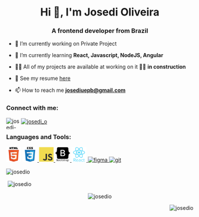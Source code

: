 <h1 align="center">Hi 👋, I'm Josedi Oliveira</h1>
<h3 align="center">A frontend developer from Brazil</h3>

- 🔭 I’m currently working on Private Project

- 🌱 I’m currently learning **React, Javascript, NodeJS, Angular**

- 👨‍💻 All of my projects are available at working on it :factory_worker: **in construction**

- 📄 See my resume [here](https://docs.google.com/document/d/1LE61l07sbzCovYGOcucQ9rFFhvK4k4Sxt5jVaJ-Lk1Y/ )

- 📫 How to reach me **josediuepb@gmail.com**

<h3 align="left">Connect with me:</h3>
<p align="left">
<a href="https://linkedin.com/in/josedi-oliveira-9663651a3" target="blank">
<img align="left" src="https://raw.githubusercontent.com/rahuldkjain/github-profile-readme-generator/master/src/images/icons/Social/linked-in-alt.svg" alt="josedi-oliveira-9663651a3" height="30" width="40" /></a>
<a href="https://instagram.com/josedi_o" target="blank">
<img align="center" src="https://raw.githubusercontent.com/rahuldkjain/github-profile-readme-generator/master/src/images/icons/Social/instagram.svg" alt="josedi_o" height="30" width="40" /></a>
</p>

<h3 align="left">Languages and Tools:</h3>
<p> 
<a href="https://www.w3.org/html/" target="_blank" rel="noreferrer"> <img src="https://raw.githubusercontent.com/devicons/devicon/master/icons/html5/html5-original-wordmark.svg" alt="html5" width="40" height="40"/></a>
<a href="https://www.w3schools.com/css/" target="_blank" rel="noreferrer"> <img src="https://raw.githubusercontent.com/devicons/devicon/master/icons/css3/css3-original-wordmark.svg" alt="css3" width="40" height="40"/>
<a href="https://developer.mozilla.org/en-US/docs/Web/JavaScript" target="_blank" rel="noreferrer"> <img src="https://raw.githubusercontent.com/devicons/devicon/master/icons/javascript/javascript-original.svg" alt="javascript" width="40" height="40"/> </a>
<a href="https://getbootstrap.com" target="_blank" rel="noreferrer"> <img src="https://raw.githubusercontent.com/devicons/devicon/master/icons/bootstrap/bootstrap-plain-wordmark.svg" alt="bootstrap" width="40" height="40"/> </a>
<a href="https://reactjs.org/" target="_blank" rel="noreferrer"> <img src="https://raw.githubusercontent.com/devicons/devicon/master/icons/react/react-original-wordmark.svg" alt="react" width="40" height="40"/> </a>
<a href="https://www.figma.com/" target="_blank" rel="noreferrer"> <img src="https://www.vectorlogo.zone/logos/figma/figma-icon.svg" alt="figma" width="40" height="40"/> </a>
<a href="https://git-scm.com/" target="_blank" rel="noreferrer"> <img src="https://www.vectorlogo.zone/logos/git-scm/git-scm-icon.svg" alt="git" width="40" height="40"/> </a>

</p>
<p><img align="center" src="https://github-readme-stats.vercel.app/api?username=josedio&theme=vision-friendly-dark&show_icons=true&locale=en" alt="josedio" /></p>
<p>&nbsp;<img align="center" src="https://github-readme-streak-stats.herokuapp.com?user=JosediO&theme=vision-friendly-dark&show_border=true&locale=pt_BR)](https://git.io/streak-stats)" alt="josedio" /></p>
<p align ="center" ><img align="center" src="https://github-readme-stats.vercel.app/api/top-langs?username=josedio&theme=vision-friendly-dark&show_icons=true&locale=en&layout=compact" alt="josedio" /></p>

<p align="right"> <img src="https://komarev.com/ghpvc/?username=josedio&label=Profile%20views&color=orange&style=for-the-badge" alt="josedio" /> </p>
